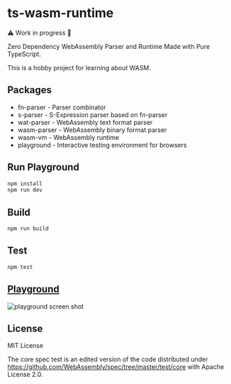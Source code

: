 # ts-wasm-runtime

⚠️ Work in progress 🚧

Zero Dependency WebAssembly Parser and Runtime Made with Pure TypeScript.

This is a hobby project for learning about WASM.

## Packages

- fn-parser - Parser combinator
- s-parser - S-Expression parser based on fn-parser
- wat-parser - WebAssembly text format parser
- wasm-parser - WebAssembly binary format parser
- wasm-vm - WebAssembly runtime
- playground - Interactive testing environment for browsers

## Run Playground

```sh
npm install
npm run dev
```

## Build

```sh
npm run build
```

## Test

```sh
npm test
```

## [Playground](https://ryohey.github.io/ts-wasm-runtime/)

![playground screen shot](https://user-images.githubusercontent.com/5355966/52725085-d7777780-2ff3-11e9-98a4-3cdd0d425f05.png)

## License

MIT License

The core spec test is an edited version of the code distributed under https://github.com/WebAssembly/spec/tree/master/test/core with Apache License 2.0.
